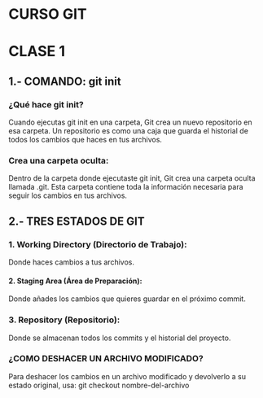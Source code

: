 # **CURSO GIT**
# CLASE 1
## 1.- COMANDO: git init
### ¿Qué hace git init?
Cuando ejecutas git init en una carpeta, Git crea un nuevo repositorio en esa carpeta. 
Un repositorio es como una caja que guarda el historial de todos los cambios que haces en tus archivos.

### Crea una carpeta oculta:
 Dentro de la carpeta donde ejecutaste git init, Git crea una carpeta oculta llamada .git. Esta carpeta contiene toda la información necesaria para seguir los cambios en tus archivos.
## 2.- TRES ESTADOS DE GIT
### 1. Working Directory (Directorio de Trabajo): 
Donde haces cambios a tus archivos.
#### 2. Staging Area (Área de Preparación):
 Donde añades los cambios que quieres guardar en el próximo commit.
### 3. Repository (Repositorio):
Donde se almacenan todos los commits y el historial del proyecto.

### ¿COMO DESHACER UN ARCHIVO MODIFICADO?
Para deshacer los cambios en un archivo modificado y devolverlo a su estado original, usa: 
              git checkout nombre-del-archivo





